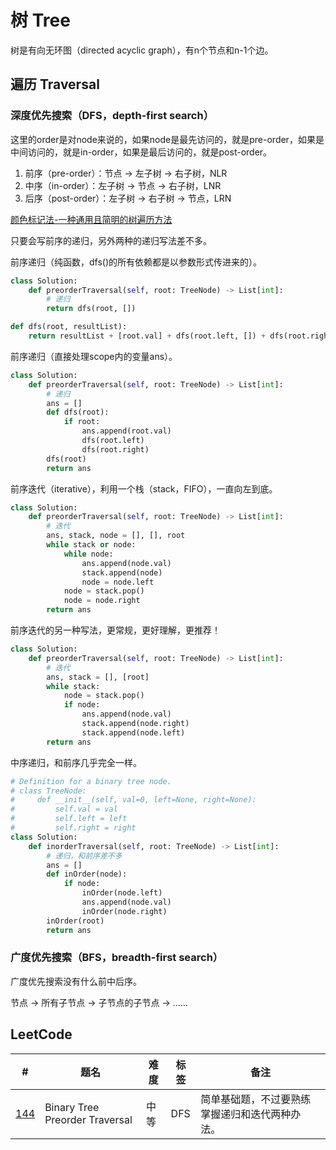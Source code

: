 # 树 Tree

树是有向无环图（directed acyclic graph），有n个节点和n-1个边。

## 遍历 Traversal

### 深度优先搜索（DFS，depth-first search）

这里的order是对node来说的，如果node是最先访问的，就是pre-order，如果是中间访问的，就是in-order，如果是最后访问的，就是post-order。

1. 前序（pre-order）：节点 → 左子树 → 右子树，NLR
1. 中序（in-order）：左子树 → 节点 → 右子树，LNR
1. 后序（post-order）：左子树 → 右子树 → 节点，LRN

[颜色标记法-一种通用且简明的树遍历方法](https://leetcode-cn.com/problems/binary-tree-inorder-traversal/solution/yan-se-biao-ji-fa-yi-chong-tong-yong-qie-jian-ming/)

只要会写前序的递归，另外两种的递归写法差不多。

前序递归（纯函数，dfs()的所有依赖都是以参数形式传进来的）。

```python
class Solution:
    def preorderTraversal(self, root: TreeNode) -> List[int]:
        # 递归
        return dfs(root, [])

def dfs(root, resultList):
    return resultList + [root.val] + dfs(root.left, []) + dfs(root.right, []) if root else resultList
```

前序递归（直接处理scope内的变量ans）。

```python
class Solution:
    def preorderTraversal(self, root: TreeNode) -> List[int]:
        # 递归
        ans = []
        def dfs(root):
            if root:
                ans.append(root.val)
                dfs(root.left)
                dfs(root.right)
        dfs(root)
        return ans
```

前序迭代（iterative），利用一个栈（stack，FIFO），一直向左到底。

```python
class Solution:
    def preorderTraversal(self, root: TreeNode) -> List[int]:
        # 迭代
        ans, stack, node = [], [], root
        while stack or node:
            while node:
                ans.append(node.val)
                stack.append(node)
                node = node.left
            node = stack.pop()
            node = node.right
        return ans
```

前序迭代的另一种写法，更常规，更好理解，更推荐！

```python
class Solution:
    def preorderTraversal(self, root: TreeNode) -> List[int]:
        # 迭代
        ans, stack = [], [root]
        while stack:
            node = stack.pop()
            if node:
                ans.append(node.val)
                stack.append(node.right)
                stack.append(node.left)
        return ans
```

中序递归，和前序几乎完全一样。

```python
# Definition for a binary tree node.
# class TreeNode:
#     def __init__(self, val=0, left=None, right=None):
#         self.val = val
#         self.left = left
#         self.right = right
class Solution:
    def inorderTraversal(self, root: TreeNode) -> List[int]:
        # 递归，和前序差不多
        ans = []
        def inOrder(node):
            if node:
                inOrder(node.left)
                ans.append(node.val)
                inOrder(node.right)
        inOrder(root)
        return ans
```

### 广度优先搜索（BFS，breadth-first search）

广度优先搜索没有什么前中后序。

节点 → 所有子节点 → 子节点的子节点 → ……

## LeetCode

| # | 题名 | 难度 | 标签 | 备注 |
| --- | --- | --- | --- | --- |
| [144](https://leetcode-cn.com/problems/binary-tree-preorder-traversal/) | Binary Tree Preorder Traversal | 中等 | DFS | 简单基础题，不过要熟练掌握递归和迭代两种办法。 |
